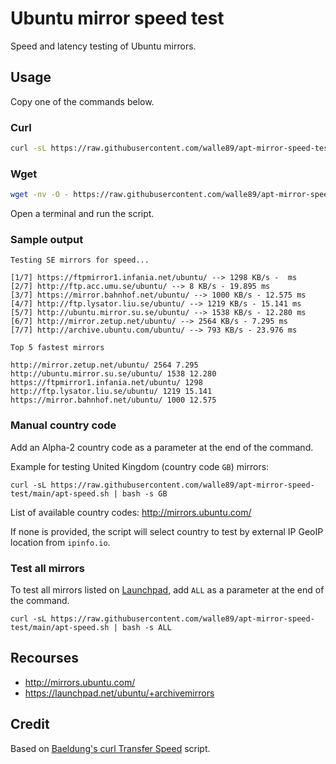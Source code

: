# Ubuntu mirror speed test

Speed and latency testing of Ubuntu mirrors.

## Usage

Copy one of the commands below.

### Curl

```bash
curl -sL https://raw.githubusercontent.com/walle89/apt-mirror-speed-test/main/apt-speed.sh | bash
```

### Wget

```bash
wget -nv -O - https://raw.githubusercontent.com/walle89/apt-mirror-speed-test/main/apt-speed.sh | bash
```

Open a terminal and run the script.

### Sample output

```
Testing SE mirrors for speed...

[1/7] https://ftpmirror1.infania.net/ubuntu/ --> 1298 KB/s -  ms
[2/7] http://ftp.acc.umu.se/ubuntu/ --> 8 KB/s - 19.895 ms
[3/7] https://mirror.bahnhof.net/ubuntu/ --> 1000 KB/s - 12.575 ms
[4/7] http://ftp.lysator.liu.se/ubuntu/ --> 1219 KB/s - 15.141 ms
[5/7] http://ubuntu.mirror.su.se/ubuntu/ --> 1538 KB/s - 12.280 ms
[6/7] http://mirror.zetup.net/ubuntu/ --> 2564 KB/s - 7.295 ms
[7/7] http://archive.ubuntu.com/ubuntu/ --> 793 KB/s - 23.976 ms

Top 5 fastest mirrors

http://mirror.zetup.net/ubuntu/ 2564 7.295
http://ubuntu.mirror.su.se/ubuntu/ 1538 12.280
https://ftpmirror1.infania.net/ubuntu/ 1298
http://ftp.lysator.liu.se/ubuntu/ 1219 15.141
https://mirror.bahnhof.net/ubuntu/ 1000 12.575
```

### Manual country code

Add an Alpha-2 country code as a parameter at the end of the command. 

Example for testing United Kingdom (country code `GB`) mirrors:

`curl -sL https://raw.githubusercontent.com/walle89/apt-mirror-speed-test/main/apt-speed.sh | bash -s GB`

List of available country codes: http://mirrors.ubuntu.com/

If none is provided, the script will select country to test by external IP GeoIP location from `ipinfo.io`.

### Test all mirrors

To test all mirrors listed on [Launchpad](https://launchpad.net/ubuntu/+archivemirrors), add `ALL` as a parameter at the end of the command.

`curl -sL https://raw.githubusercontent.com/walle89/apt-mirror-speed-test/main/apt-speed.sh | bash -s ALL`

## Recourses

- http://mirrors.ubuntu.com/
- https://launchpad.net/ubuntu/+archivemirrors

## Credit

Based on [Baeldung's curl Transfer Speed](https://www.baeldung.com/linux/apt-terminal-choose-fastest-mirror#3-curl-transfer-speed) script.